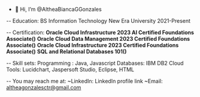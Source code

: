 - 👋 Hi, I’m @AltheaBiancaGGonzales
  
-- Education:
BS Information Technology
New Era University
2021-Present

-- Certification:
**Oracle Cloud Infrastructure 2023 AI Certified Foundations Associate()**
**Oracle Cloud Data Management 2023 Certified Foundations Associate()**
**Oracle Cloud Infrastructure 2023 Certified Foundations Associate()**
**SQL and Relational Databases 101()**

-- Skill sets:
Programming :  Java, Javascript
Databases: IBM DB2 Cloud
Tools:  Lucidchart, Jaspersoft Studio, Eclipse, HTML

-- You may reach me at:
~LinkedIn: LinkedIn profile link
~Email: altheagonzalesctr@gmail.com
